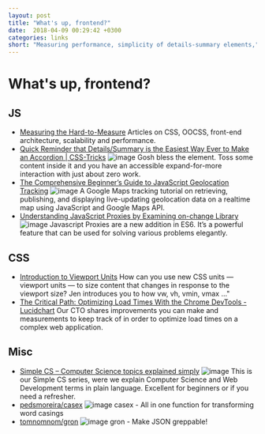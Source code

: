 ```yaml
---
layout: post
title: "What's up, frontend?"
date:  2018-04-09 00:29:42 +0300
categories: links
short: "Measuring performance, simplicity of details-summary elements,"
---
```



# What's up, frontend?

## JS
- [Measuring the Hard-to-Measure](https://csswizardry.com/2018/03/measuring-the-hard-to-measure)
    Articles on CSS, OOCSS, front-end architecture, scalability and performance.
- [Quick Reminder that Details/Summary is the Easiest Way Ever to Make an Accordion | CSS-Tricks](https://css-tricks.com/quick-reminder-that-details-summary-is-the-easiest-way-ever-to-make-an-accordion) ![image](https://cdn.css-tricks.com/wp-content/uploads/2018/03/accordion.jpg) 
    Gosh bless the element. Toss some content inside it and you have an accessible expand-for-more interaction with just about zero work. 
- [The Comprehensive Beginner’s Guide to JavaScript Geolocation Tracking](https://hackernoon.com/the-comprehensive-beginners-guide-to-javascript-geolocation-tracking-11f7a1bba400) ![image](https://cdn-images-1.medium.com/max/1200/1*SoGxRAWyDSQnDS1A6F26XA.png) A Google Maps tracking tutorial on retrieving, publishing, and displaying live-updating geolocation data on a realtime map using JavaScript and Google Maps API.
- [Understanding JavaScript Proxies by Examining on-change Library](https://codeburst.io/understanding-javascript-proxies-by-examining-on-change-library-f252eddf76c2) ![image](https://cdn-images-1.medium.com/max/1200/1*CeZlbYvpCxYJ9prikN7UBQ.jpeg) Javascript Proxies are a new addition in ES6. It’s a powerful feature that can be used for solving various problems elegantly.

## CSS
- [Introduction to Viewport Units](https://www.youtube.com/watch?v=_sgF8I-Q1Gs) How can you use new CSS units — viewport units — to size content that changes in response to the viewport size? Jen introduces you to how vw, vh, vmin, vmax ..."
- [The Critical Path: Optimizing Load Times With the Chrome DevTools - Lucidchart](https://www.lucidchart.com/techblog/2018/03/13/the-critical-path-optimizing-load-times-with-the-chromedev-tools/) Our CTO shares improvements you can make and measurements to keep track of in order to optimize load times on a complex web application.

## Misc
- [Simple CS – Computer Science topics explained simply](https://tosbourn.com/simple-cs/) ![image](https://tosbourn.com/img/simple-cs.png) This is our Simple CS series, were we explain Computer Science and Web Development terms in plain language. Excellent for beginners or if you need a refresher.
- [pedsmoreira/casex](https://github.com/pedsmoreira/casex) ![image](https://avatars0.githubusercontent.com/u/5206633?s=400&v=4) casex - All in one function for transforming word casings
- [tomnomnom/gron](https://github.com/tomnomnom/gron) ![image](https://avatars1.githubusercontent.com/u/58276?s=400&v=4) gron - Make JSON greppable!